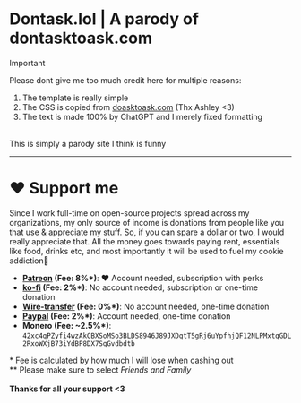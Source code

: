 # Dontask.lol | A parody of dontasktoask.com


> [!IMPORTANT] 
> Please dont give me too much credit here for multiple reasons:
> 1. The template is really simple
> 2. The CSS is copied from [doasktoask.com](https://github.com/lewisakura/doasktoask.com) (Thx Ashley <3)
> 3. The text is made 100% by ChatGPT and I merely fixed formatting

<br>
This is simply a parody site I think is funny

----

# ❤️ Support me

<!--
Pwease support me >.<
-->  

<p>Since I work full-time on open-source projects spread across my organizations, my only source of income is donations from people like you that use & appreciate my stuff. So, if you can spare a dollar or two, I would really appreciate that. All the money goes towards paying rent, essentials like food, drinks etc, and most importantly it will be used to fuel my cookie addiction🍪<br></p>

- **[Patreon](https://patreon.com/crazyco) (Fee: 8%\*)**: ❤️ Account needed, subscription with perks
- **[ko-fi](https://ko-fi.com/crazyco) (Fee: 2%\*)**: No account needed, subscription or one-time donation
- **[Wire-transfer](https://bunq.me/ClaraK) (Fee: 0%\*)**: No account needed, one-time donation
- **[Paypal](https://paypal.me/ClaraCrazy) (Fee: 2%\*)**: Account needed, one-time donation
- **Monero (Fee: ~2.5%\*)**: `42xc4qPZyfi4wzAkCBXSoMSo3BLDS8946J89JXDqtT5gRj6uYpfhjQF12NLPMxtqGDL2RxoWXjB73iYdBP8DX7SqGvdbdtb`<br>

\* Fee is calculated by how much I will lose when cashing out<br>
\*\* Please make sure to select *Friends and Family*<br><br>
**Thanks for all your support <3**
